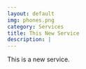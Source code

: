 ```yaml
---
layout: default
img: phones.png
category: Services
title: This New Service
description: |
---
```


This is a new service.
